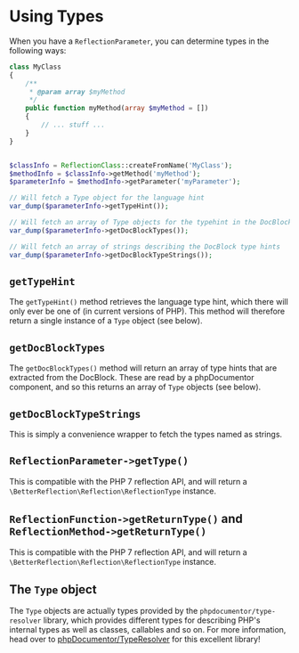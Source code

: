 # Using Types

When you have a `ReflectionParameter`, you can determine types in the following
ways:

```php
class MyClass
{
    /**
     * @param array $myMethod
     */
    public function myMethod(array $myMethod = [])
    {
        // ... stuff ...
    }
}
```

```php

$classInfo = ReflectionClass::createFromName('MyClass');
$methodInfo = $classInfo->getMethod('myMethod');
$parameterInfo = $methodInfo->getParameter('myParameter');

// Will fetch a Type object for the language hint
var_dump($parameterInfo->getTypeHint());

// Will fetch an array of Type objects for the typehint in the DocBlock
var_dump($parameterInfo->getDocBlockTypes());

// Will fetch an array of strings describing the DocBlock type hints
var_dump($parameterInfo->getDocBlockTypeStrings());
```

## `getTypeHint`

The `getTypeHint()` method retrieves the language type hint, which there will
only ever be one of (in current versions of PHP). This method will therefore
return a single instance of a `Type` object (see below).

## `getDocBlockTypes`

The `getDocBlockTypes()` method will return an array of type hints that are
extracted from the DocBlock. These are read by a phpDocumentor component, and
so this returns an array of `Type` objects (see below).

## `getDocBlockTypeStrings`

This is simply a convenience wrapper to fetch the types named as strings.

## `ReflectionParameter->getType()`

This is compatible with the PHP 7 reflection API, and will return a
`\BetterReflection\Reflection\ReflectionType` instance.

## `ReflectionFunction->getReturnType()` and `ReflectionMethod->getReturnType()`

This is compatible with the PHP 7 reflection API, and will return a
`\BetterReflection\Reflection\ReflectionType` instance.

## The `Type` object

The `Type` objects are actually types provided by the `phpdocumentor/type-resolver`
library, which provides different types for describing PHP's internal types as
well as classes, callables and so on. For more information, head over to
[phpDocumentor/TypeResolver](https://github.com/phpDocumentor/TypeResolver) for
this excellent library!
